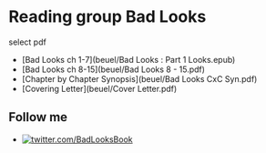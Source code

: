 # Reading group Bad Looks
select pdf
- [Bad Looks ch 1-7](beuel/Bad Looks : Part 1 Looks.epub)
- [Bad Looks ch 8-15](beuel/Bad Looks 8 - 15.pdf)
- [Chapter by Chapter Synopsis](beuel/Bad Looks CxC Syn.pdf)
- [Covering Letter](beuel/Cover Letter.pdf)
## Follow me
- [![twitter.com/BadLooksBook](https://img.shields.io:/twitter/follow/BadLooksBook?style=social)](https://twitter.com/BadLooksBook)
